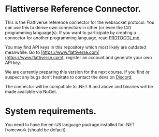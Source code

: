 # Flattiverse Reference Connector.

This is the Flattiverse reference connector for the websocket protocol. You can use this to derive own connectors in other (or even the C#) programming language(s). If you want to participate by creating a connector for another programming language, read [PROTOCOL.md](PROTOCOL.md).

You may find API keys in this repository which most likely are outdated meanwhile. Go to [https://www.flattiverse.com](https://www.flattiverse.com), register an account and generate your own API key.

We are currently preparing this version for the next course. If you find or suspect any bugs don't hesitate to contact the devs on [Discord](https://discord.gg/3q7TvFbz).

The connector will be compatible to .NET 8 and above and binaries will be made available via NuGet.

# System requirements.

You need to have the en-US language package installed for .NET framework (should be default).